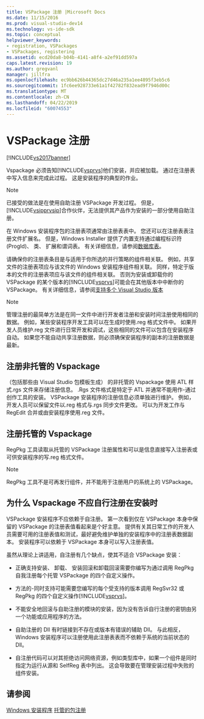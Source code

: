 ```yaml
---
title: VSPackage 注册 |Microsoft Docs
ms.date: 11/15/2016
ms.prod: visual-studio-dev14
ms.technology: vs-ide-sdk
ms.topic: conceptual
helpviewer_keywords:
- registration, VSPackages
- VSPackages, registering
ms.assetid: ecd20da8-b04b-4141-a8f4-a2ef91dd597a
caps.latest.revision: 19
ms.author: gregvanl
manager: jillfra
ms.openlocfilehash: ec9bb626b44365dc27d46a235a1ee4895f3eb5c6
ms.sourcegitcommit: 1fc6ee928733e61a1f42782f832ead9f7946d00c
ms.translationtype: MT
ms.contentlocale: zh-CN
ms.lasthandoff: 04/22/2019
ms.locfileid: "60074553"
---
```

# <a name="vspackage-registration"></a>VSPackage 注册
[!INCLUDE[vs2017banner](../../includes/vs2017banner.md)]

Vspackage 必须告知[!INCLUDE[vsprvs](../../includes/vsprvs-md.md)]他们安装，并应被加载。 通过在注册表中写入信息来完成此过程。 这是安装程序的典型的作业。  
  
> [!NOTE]
>  已接受的做法是在使用自助注册 VSPackage 开发过程。 但是，[!INCLUDE[vsipprvsip](../../includes/vsipprvsip-md.md)]合作伙伴，无法提供其产品作为安装的一部分使用自助注册。  
  
 在 Windows 安装程序包的注册表项通常由注册表表中。 您还可以在注册表表注册文件扩展名。 但是，Windows Installer 提供了内置支持通过编程标识符 (ProgId)、 类、 扩展和谓词表。 有关详细信息，请参阅[数据库表](http://msdn.microsoft.com/library/aa368259\(VS.85\).aspx)。  
  
 请确保你的注册表条目是与适用于你所选的并行策略的组件相关联。 例如，共享文件的注册表项应与该文件的 Windows 安装程序组件相关联。 同样，特定于版本的文件的注册表项应与该文件的组件相关联。 否则为安装或卸载你的 VSPackage 的某个版本的[!INCLUDE[vsprvs](../../includes/vsprvs-md.md)]可能会在其他版本中中断你的 VSPackage。 有关详细信息，请参阅[支持多个 Visual Studio 版本](../../extensibility/supporting-multiple-versions-of-visual-studio.md)  
  
> [!NOTE]
>  管理注册的最简单方法是在同一文件中进行开发者注册和安装时间注册使用相同的数据。 例如，某些安装程序开发工具可以在生成时使用.reg 格式文件中。 如果开发人员维护.reg 文件进行日常开发和调试，这些相同的文件可以包含在安装程序自动。 如果您不能自动共享注册数据，则必须确保安装程序的副本的注册数据是最新。  
  
## <a name="registering-unmanaged-vspackages"></a>注册非托管的 Vspackage  
 （包括那些由 Visual Studio 包模板生成） 的非托管的 Vspackage 使用 ATL 样式.rgs 文件来存储注册信息。 .Rgs 文件格式是特定于 ATL 并通常不能用作-通过创作工具的安装。 VSPackage 安装程序的注册信息必须单独进行维护。 例如，开发人员可以保留文件以.reg 格式与.rgs 同步文件更改。 可以为开发工作与 RegEdit 合并或由安装程序使用.reg 文件。  
  
## <a name="registering-managed-vspackages"></a>注册托管的 Vspackage  
 RegPkg 工具读取从托管的 VSPackage 注册属性和可以是信息直接写入注册表或可供安装程序的写.reg 格式文件。  
  
> [!NOTE]
>  RegPkg 工具不是可再发行组件，并不能用于注册用户的系统上的 VSPackage。  
  
## <a name="why-vspackages-should-not-self-register-at-install-time"></a>为什么 Vspackage 不应自行注册在安装时  
 VSPackage 安装程序不应依赖于自注册。 第一次看到仅在 VSPackage 本身中保留的 VSPackage 的注册表值看起来是个好主意。 提供有关其日常工作的开发人员需要可用的注册表值和测试，最好避免维护单独的安装程序中的注册表数据副本。 安装程序可以依赖于 VSPackage 本身可以写入注册表值。  
  
 虽然从理论上讲适用，自注册有几个缺点，使其不适合 VSPackage 安装：  
  
- 正确支持安装、 卸载、 安装回滚和卸载回滚需要你编写为通过调用 RegPkg 自我注册每个托管 VSPackage 的四个自定义操作。  
  
- 方法的-同时支持可能需要您编写的每个受支持的版本调用 RegSvr32 或 RegPkg 的四个自定义操作[!INCLUDE[vsprvs](../../includes/vsprvs-md.md)]。  
  
- 不能安全地回滚与自助注册的模块的安装，因为没有告诉自行注册的密钥由另一个功能或应用程序的方法。  
  
- 自助注册的 Dll 有时链接到不存在或版本有错误的辅助 Dll。 与此相反，Windows 安装程序可以注册使用此注册表表而不依赖于系统的当前状态的 Dll。  
  
- 自注册代码可以对其拒绝访问网络资源，例如类型库中，如果一个组件是同时指定为运行从源和 SelfReg 表中列出。 这会导致要在管理安装过程中失败的组件安装。  
  
## <a name="see-also"></a>请参阅  
 [Windows 安装程序](http://msdn.microsoft.com/library/cc185688\(VS.85\).aspx)   
 [托管的包注册](http://msdn.microsoft.com/f69e0ea3-6a92-4639-8ca9-4c9c210e58a1)

